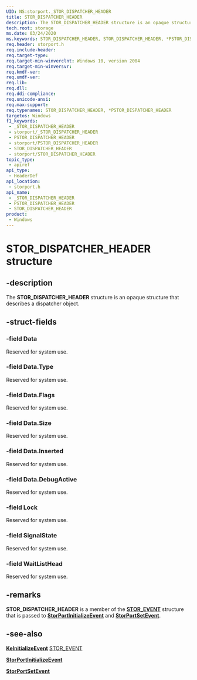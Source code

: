 ```yaml
---
UID: NS:storport._STOR_DISPATCHER_HEADER
title: STOR_DISPATCHER_HEADER
description: The STOR_DISPATCHER_HEADER structure is an opaque structure that describes a dispatcher object.
tech.root: storage
ms.date: 03/24/2020
ms.keywords: STOR_DISPATCHER_HEADER, STOR_DISPATCHER_HEADER, *PSTOR_DISPATCHER_HEADER,
req.header: storport.h
req.include-header: 
req.target-type: 
req.target-min-winverclnt: Windows 10, version 2004
req.target-min-winversvr: 
req.kmdf-ver: 
req.umdf-ver: 
req.lib: 
req.dll: 
req.ddi-compliance: 
req.unicode-ansi: 
req.max-support: 
req.typenames: STOR_DISPATCHER_HEADER, *PSTOR_DISPATCHER_HEADER
targetos: Windows
f1_keywords:
 - _STOR_DISPATCHER_HEADER
 - storport/_STOR_DISPATCHER_HEADER
 - PSTOR_DISPATCHER_HEADER
 - storport/PSTOR_DISPATCHER_HEADER
 - STOR_DISPATCHER_HEADER
 - storport/STOR_DISPATCHER_HEADER
topic_type:
 - apiref
api_type:
 - HeaderDef
api_location:
 - storport.h
api_name:
 - _STOR_DISPATCHER_HEADER
 - PSTOR_DISPATCHER_HEADER
 - STOR_DISPATCHER_HEADER
product:
 - Windows
---
```


# STOR_DISPATCHER_HEADER structure


## -description

The **STOR_DISPATCHER_HEADER** structure is an opaque structure that describes a dispatcher object.

## -struct-fields

### -field Data

Reserved for system use.

### -field Data.Type

Reserved for system use.

### -field Data.Flags

Reserved for system use.

### -field Data.Size

Reserved for system use.

### -field Data.Inserted

Reserved for system use.

### -field Data.DebugActive

Reserved for system use.

### -field Lock

Reserved for system use.

### -field SignalState

Reserved for system use.

### -field WaitListHead

Reserved for system use.

## -remarks

**STOR_DISPATCHER_HEADER** is a member of the [**STOR_EVENT**](ns-storport-stor_event.md) structure that is passed to [**StorPortInitializeEvent**](nf-storport-storportinitializeevent.md) and [**StorPortSetEvent**](nf-storport-storportsetevent.md).

## -see-also

[**KeInitializeEvent**](../wdm/nf-wdm-keinitializeevent.md)
[STOR_EVENT](ns-storport-stor_event.md)

[**StorPortInitializeEvent**](nf-storport-storportinitializeevent.md)

[**StorPortSetEvent**](nf-storport-storportsetevent.md)

